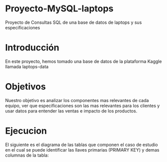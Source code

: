 # Proyecto-MySQL-laptops
Proyecto de Consultas SQL de una base de datos de laptops y sus especificaciones
# Introducción
En este proyecto, hemos tomado una base de datos de la plataforma Kaggle llamada laptops-data
# Objetivos
Nuestro objetivo es analizar los componentes mas relevantes de cada equipo, ver que especificaciones son las mas relevantes para los clientes y usar datos para entender las ventas e impacto de los productos.
# Ejecucion
El siguiente es el diagrama de las tablas que componen el caso de estudio en el cual se puede identificar las llaves primarias (PRIMARY KEY) y demas columnas de la tabla:
